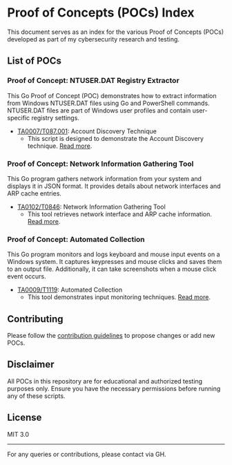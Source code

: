 # Proof of Concepts (POCs) Index

This document serves as an index for the various Proof of Concepts (POCs) developed as part of my cybersecurity research and testing.

## List of POCs

### Proof of Concept: NTUSER.DAT Registry Extractor

This Go Proof of Concept (POC) demonstrates how to extract information from Windows NTUSER.DAT files using Go and PowerShell commands. NTUSER.DAT files are part of Windows user profiles and contain user-specific registry settings.

- [TA0007/T087.001](./TA0007/T087.001): Account Discovery Technique
  - This script is designed to demonstrate the Account Discovery technique. [Read more](./TA0007/T087.001/readme.md).

### Proof of Concept: Network Information Gathering Tool

This Go program gathers network information from your system and displays it in JSON format. It provides details about network interfaces and ARP cache entries.

- [TA0102/T0846](./TA0102/T0846): Network Information Gathering Tool
  - This tool retrieves network interface and ARP cache information. [Read more](./TA0102/T0846/readme.md).

### Proof of Concept: Automated Collection

This Go program monitors and logs keyboard and mouse input events on a Windows system. It captures keypresses and mouse clicks and saves them to an output file. Additionally, it can take screenshots when a mouse click event occurs.

- [TA0009/T1119](./TA0009/T1119/readme.md): Automated Collection
  - This tool demonstrates input monitoring techniques. [Read more](./TA0009/T1119/readme.md).

## Contributing

Please follow the [contribution guidelines](./CONTRIBUTING.md) to propose changes or add new POCs.

## Disclaimer

All POCs in this repository are for educational and authorized testing purposes only. Ensure you have the necessary permissions before running any of these scripts.

## License

MIT 3.0

---

For any queries or contributions, please contact via GH.
